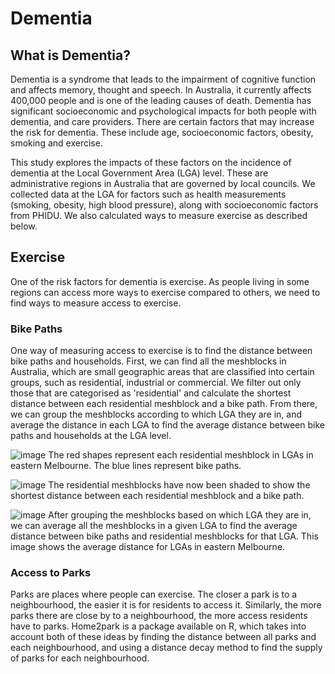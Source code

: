 # Dementia


## What is Dementia?

Dementia is a syndrome that leads to the impairment of cognitive function and affects memory, thought and speech. In Australia, it currently affects 400,000 people and is one of the leading causes of death. Dementia has significant socioeconomic and psychological impacts for both people with dementia, and care providers. There are certain factors that may increase the risk for dementia. These include age, socioeconomic factors, obesity, smoking and exercise. 


This study explores the impacts of these factors on the incidence of dementia at the Local Government Area (LGA) level. These are administrative regions in Australia that are governed by local councils. We collected data at the LGA for factors such as health measurements (smoking, obesity, high blood pressure), along with socioeconomic factors from PHIDU. We also calculated ways to measure exercise as described below.


## Exercise

One of the risk factors for dementia is exercise. As people living in some regions can access more ways to exercise compared to others, we need to find ways to measure access to exercise. 

### Bike Paths
One way of measuring access to exercise is to find the distance between bike paths and households. First, we can find all the meshblocks in Australia, which are small geographic areas that are classified into certain groups, such as residential, industrial or commercial. We filter out only those that are categorised as 'residential' and calculate the shortest distance between each residential meshblock and a bike path. From there, we can group the meshblocks according to which LGA they are in, and average the distance in each LGA to find the average distance between bike paths and households at the LGA level. 

![image](https://user-images.githubusercontent.com/78997343/217757271-aec0b4b0-dbda-4487-9559-67351b2b8c77.png)
The red shapes represent each residential meshblock in LGAs in eastern Melbourne. The blue lines represent bike paths. 

![image](https://user-images.githubusercontent.com/78997343/217757728-91462f1a-814d-45ac-80b6-0c61419c246b.png)
The residential meshblocks have now been shaded to show the shortest distance between each residential meshblock and a bike path.

![image](https://user-images.githubusercontent.com/78997343/217756723-881cd1e0-39b0-4e9e-b029-e04afd00bdfa.png)
After grouping the meshblocks based on which LGA they are in, we can average all the meshblocks in a given LGA to find the average distance between bike paths and residential meshblocks for that LGA. This image shows the average distance for LGAs in eastern Melbourne.


### Access to Parks
Parks are places where people can exercise. The closer a park is to a neighbourhood, the easier it is for residents to access it. Similarly, the more parks there are close by to a neighbourhood, the more access residents have to parks. Home2park is a package available on R, which takes into account both of these ideas by finding the distance between all parks and each neighbourhood, and using a distance decay method to find the supply of parks for each neighbourhood.

